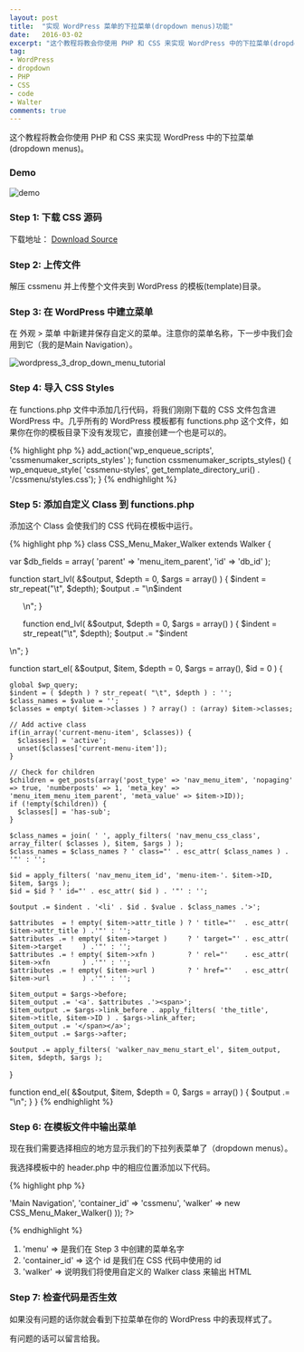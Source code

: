 ```yaml
---
layout: post
title:  "实现 WordPress 菜单的下拉菜单(dropdown menus)功能"
date:   2016-03-02
excerpt: "这个教程将教会你使用 PHP 和 CSS 来实现 WordPress 中的下拉菜单(dropdown menus)。"
tag:
- WordPress
- dropdown
- PHP
- CSS
- code
- Walter
comments: true
---
```


这个教程将教会你使用 PHP 和 CSS 来实现 WordPress 中的下拉菜单(dropdown menus)。

### Demo ###

<img src="http://198.199.116.214/wp-content/uploads/2016/03/demo-1.png" alt="demo" />

### Step 1: 下载 CSS 源码 ###

下载地址： <a href="http://198.199.116.214/wp-content/uploads/2016/03/source.zip">Download Source</a>

### Step 2: 上传文件 ###

解压 cssmenu 并上传整个文件夹到 WordPress 的模板(template)目录。

### Step 3: 在 WordPress 中建立菜单 ###

在 外观 > 菜单 中新建并保存自定义的菜单。注意你的菜单名称，下一步中我们会用到它（我的是Main Navigation）。

<img src="http://198.199.116.214/wp-content/uploads/2016/03/wordpress_3_drop_down_menu_tutorial.png" alt="wordpress_3_drop_down_menu_tutorial"  />

### Step 4: 导入 CSS Styles ###

在 functions.php 文件中添加几行代码，将我们刚刚下载的 CSS 文件包含进 WordPress 中。几乎所有的 WordPress 模板都有 functions.php 这个文件，如果你在你的模板目录下没有发现它，直接创建一个也是可以的。

{% highlight php %}
add_action('wp_enqueue_scripts', 'cssmenumaker_scripts_styles' );
function cssmenumaker_scripts_styles() {
   wp_enqueue_style( 'cssmenu-styles', get_template_directory_uri() . '/cssmenu/styles.css');
}
{% endhighlight %}

### Step 5: 添加自定义 Class 到 functions.php ###

添加这个 Class 会使我们的 CSS 代码在模板中运行。

{% highlight php %}
class CSS_Menu_Maker_Walker extends Walker {

  var $db_fields = array( 'parent' => 'menu_item_parent', 'id' => 'db_id' );

  function start_lvl( &$output, $depth = 0, $args = array() ) {
    $indent = str_repeat("\t", $depth);
    $output .= "\n$indent<ul>\n";
  }

  function end_lvl( &$output, $depth = 0, $args = array() ) {
    $indent = str_repeat("\t", $depth);
    $output .= "$indent</ul>\n";
  }

  function start_el( &$output, $item, $depth = 0, $args = array(), $id = 0 ) {

    global $wp_query;
    $indent = ( $depth ) ? str_repeat( "\t", $depth ) : '';
    $class_names = $value = '';
    $classes = empty( $item->classes ) ? array() : (array) $item->classes;

    // Add active class
    if(in_array('current-menu-item', $classes)) {
      $classes[] = 'active';
      unset($classes['current-menu-item']);
    }

    // Check for children
    $children = get_posts(array('post_type' => 'nav_menu_item', 'nopaging' => true, 'numberposts' => 1, 'meta_key' => 'menu_item_menu_item_parent', 'meta_value' => $item->ID));
    if (!empty($children)) {
      $classes[] = 'has-sub';
    }

    $class_names = join( ' ', apply_filters( 'nav_menu_css_class', array_filter( $classes ), $item, $args ) );
    $class_names = $class_names ? ' class="' . esc_attr( $class_names ) . '"' : '';

    $id = apply_filters( 'nav_menu_item_id', 'menu-item-'. $item->ID, $item, $args );
    $id = $id ? ' id="' . esc_attr( $id ) . '"' : '';

    $output .= $indent . '<li' . $id . $value . $class_names .'>';

    $attributes  = ! empty( $item->attr_title ) ? ' title="'  . esc_attr( $item->attr_title ) .'"' : '';
    $attributes .= ! empty( $item->target )     ? ' target="' . esc_attr( $item->target     ) .'"' : '';
    $attributes .= ! empty( $item->xfn )        ? ' rel="'    . esc_attr( $item->xfn        ) .'"' : '';
    $attributes .= ! empty( $item->url )        ? ' href="'   . esc_attr( $item->url        ) .'"' : '';

    $item_output = $args->before;
    $item_output .= '<a'. $attributes .'><span>';
    $item_output .= $args->link_before . apply_filters( 'the_title', $item->title, $item->ID ) . $args->link_after;
    $item_output .= '</span></a>';
    $item_output .= $args->after;

    $output .= apply_filters( 'walker_nav_menu_start_el', $item_output, $item, $depth, $args );
  }

  function end_el( &$output, $item, $depth = 0, $args = array() ) {
    $output .= "</li>\n";
  }
}
{% endhighlight %}

### Step 6: 在模板文件中输出菜单 ###

现在我们需要选择相应的地方显示我们的下拉列表菜单了（dropdown menus）。

我选择模板中的 header.php 中的相应位置添加以下代码。

{% highlight php %}
<?php
wp_nav_menu(array(
  'menu' => 'Main Navigation',
  'container_id' => 'cssmenu',
  'walker' => new CSS_Menu_Maker_Walker()
));
?>
{% endhighlight %}

1. 'menu' => 是我们在 Step 3 中创建的菜单名字
2. 'container_id' => 这个 id 是我们在 CSS 代码中使用的 id
3. 'walker' => 说明我们将使用自定义的 Walker class 来输出 HTML

### Step 7: 检查代码是否生效 ###

如果没有问题的话你就会看到下拉菜单在你的 WordPress 中的表现样式了。

有问题的话可以留言给我。
